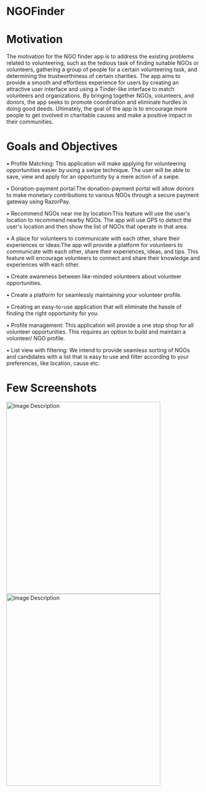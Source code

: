 # NGOFinder

# Motivation
The motivation for the NGO finder app is to address the existing problems related to volunteering, such as the tedious task of finding suitable NGOs or volunteers, gathering a group of people for a certain volunteering task, and determining the trustworthiness of certain charities. The app aims to provide a smooth and effortless experience for users by creating an attractive user interface and using a Tinder-like interface to match volunteers and organizations. By bringing together NGOs, volunteers, and donors, the app seeks to promote coordination and eliminate hurdles in doing good deeds. Ultimately, the goal of the app is to encourage more people to get involved in charitable causes and make a positive impact in their communities.

# Goals and Objectives
• Profile Matching: This application will make applying for volunteering opportunities easier by using a swipe technique. The user will be able to save, view and apply for an opportunity by a mere action of a swipe.

• Donation-payment portal:The donation-payment portal will allow donors to make monetary contributions to various NGOs through a secure payment gateway using RazorPay.

• Recommend NGOs near me by location:This feature will use the user's location to recommend nearby NGOs. The app will use GPS to detect the user's location and then show the list of NGOs that operate in that area.

• A place for volunteers to communicate with each other, share their experiences or ideas:The app will provide a platform for volunteers to communicate with each other, share their
experiences, ideas, and tips. This feature will encourage volunteers to connect and share their knowledge and experiences with each other.

• Create awareness between like-minded volunteers about volunteer opportunities.

• Create a platform for seamlessly maintaining your volunteer profile.

• Creating an easy-to-use application that will eliminate the hassle of finding the right opportunity for you.

• Profile management: This application will provide a one stop shop for all volunteer opportunities. This requires an option to build and maintain a volunteer/ NGO profile.

• List view with filtering: We intend to provide seamless sorting of NGOs and candidates with a list that is easy to use and filter according to your preferences, like location, cause
etc.

# Few Screenshots
<img src="https://github.com/CrystalEFernandes/NGOFinder/assets/68494281/1e5b4d18-41c7-4872-acda-2aa4cf67457b" alt="Image Description" width="400" height="500">
<img src="https://github.com/CrystalEFernandes/NGOFinder/assets/68494281/4ead6d52-49c8-448a-9c67-eed028752401" alt="Image Description" width="400" height="500">

